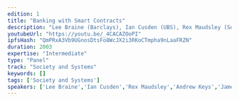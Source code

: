 ```yaml
---
edition: 1
title: "Banking with Smart Contracts"
description: "Lee Braine (Barclays), Ian Cusden (UBS), Rex Maudsley (Societe Generale), Andrew Keys and James Slazas (ConsenSys) discuss banking with Smart Contracts."
youtubeUrl: "https://youtu.be/_4CACAZOoPI"
ipfsHash: "QmPRxA3Vb9UGnosDtsFo8WcJX2i3RKoCTmpha9nLaaFRZN"
duration: 2003
expertise: "Intermediate"
type: "Panel"
track: "Society and Systems"
keywords: []
tags: ['Society and Systems']
speakers: ['Lee Braine','Ian Cusden','Rex Maudsley','Andrew Keys','James Slazas']
---
```

